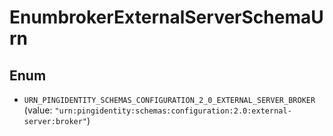 

# EnumbrokerExternalServerSchemaUrn

## Enum


* `URN_PINGIDENTITY_SCHEMAS_CONFIGURATION_2_0_EXTERNAL_SERVER_BROKER` (value: `"urn:pingidentity:schemas:configuration:2.0:external-server:broker"`)



